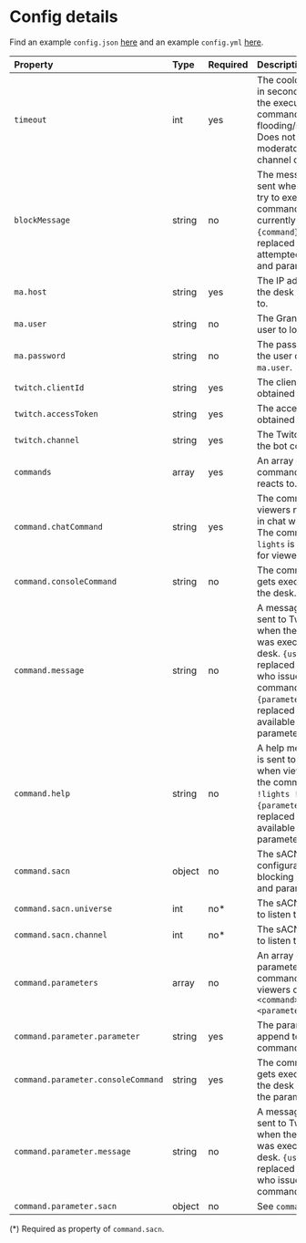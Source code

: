 # Config details

Find an example `config.json` [here](../config.json.sample) and an example `config.yml` [here](../config.yml.sample).

| Property                           | Type   | Required | Description                                                                                                                                                                                                       | Default                                        |
|:-----------------------------------|:-------|:---------|:------------------------------------------------------------------------------------------------------------------------------------------------------------------------------------------------------------------|:-----------------------------------------------|
| `timeout`                          | int    | yes      | The cooldown time in seconds between the execution of any command (prevents flooding/spamming). Does not apply to moderators and channel owners.                                                                  |                                                |
| `blockMessage`                     | string | no       | The message to be sent when viewers try to execute a command that is currently blocked. `{command}` is replaced by the attempted command and parameter.                                                           | `{command}` is currently blocked! Please wait! |
| `ma.host`                          | string | yes      | The IP address of the desk to connect to.                                                                                                                                                                         |                                                |
| `ma.user`                          | string | no       | The GrandMA 2 user to log in with.                                                                                                                                                                                | administrator                                  |
| `ma.password`                      | string | no       | The password for the user defined in `ma.user`.                                                                                                                                                                   | admin                                          |
| `twitch.clientId`                  | string | yes      | The client ID obtained by Twitch.                                                                                                                                                                                 |                                                |
| `twitch.accessToken`               | string | yes      | The access token obtained by Twitch.                                                                                                                                                                              |                                                |
| `twitch.channel`                   | string | yes      | The Twitch channel the bot connects to.                                                                                                                                                                           |                                                |
| `commands`                         | array  | yes      | An array of commands the bot reacts to.                                                                                                                                                                           |                                                |
| `command.chatCommand`              | string | yes      | The command viewers need to use in chat without `!`. The command `lights` is reserved for viewer help.                                                                                                            |                                                |
| `command.consoleCommand`           | string | no       | The command that gets executed on the desk.                                                                                                                                                                       |                                                |
| `command.message`                  | string | no       | A message that is sent to Twitch chat when the command was executed on the desk. `{user}` is replaced by the user who issued the command, `{parameterList}` is replaced by a list of available parameters if any. |                                                |
| `command.help`                     | string | no       | A help message that is sent to Twitch when viewers run the command `!lights !<command>`. `{parameterList}` is replaced by a list of available parameters if any.                                                  |                                                |
| `command.sacn`                     | object | no       | The sACN configuration for blocking commands and parameters.                                                                                                                                                      |                                                |
| `command.sacn.universe`            | int    | no*      | The sACN universe to listen to.                                                                                                                                                                                   |                                                |
| `command.sacn.channel`             | int    | no*      | The sACN channel to listen to.                                                                                                                                                                                    |                                                |
| `command.parameters`               | array  | no       | An array of parameters for each command so viewers can call `!<command> <parameter>`.                                                                                                                             |                                                |
| `command.parameter.parameter`      | string | yes      | The parameter to append to the command.                                                                                                                                                                           |                                                |
| `command.parameter.consoleCommand` | string | yes      | The command that gets executed on the desk when using the parameter.                                                                                                                                              |                                                |
| `command.parameter.message`        | string | no       | A message that is sent to Twitch chat when the parameter was executed on the desk. `{user}` gets replaced by the user who issued the command.                                                                     |                                                |
| `command.parameter.sacn`           | object | no       | See `command.sacn`.                                                                                                                                                                                               |                                                |

(*) Required as property of `command.sacn`.
